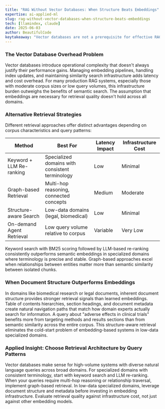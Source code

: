 ```yaml
---
title: "RAG Without Vector Databases: When Structure Beats Embeddings"
expertise: ai-applied-ml
slug: rag-without-vector-databases-when-structure-beats-embeddings
tech: [llamindex, claude]
date: 2025-06-03
author: BeautifulCode
keytakeaway: "Vector databases are not a prerequisite for effective RAG systems; choosing retrieval strategies based on domain characteristics, query patterns, and infrastructure constraints often yields better cost-performance trade-offs than defaulting to semantic search."
---
```


### The Vector Database Overhead Problem

Vector databases introduce operational complexity that doesn't always justify their performance gains. Managing embedding pipelines, handling index updates, and maintaining similarity search infrastructure adds latency and cost overhead. For many production RAG systems, especially those with moderate corpus sizes or low query volumes, this infrastructure burden outweighs the benefits of semantic search. The assumption that embeddings are necessary for retrieval quality doesn't hold across all domains.

### Alternative Retrieval Strategies

Different retrieval approaches offer distinct advantages depending on corpus characteristics and query patterns:

| Method | Best For | Latency Impact | Infrastructure Cost |
|--------|----------|----------------|---------------------|
| Keyword + LLM Re-ranking | Specialized domains with consistent terminology | Low | Minimal |
| Graph-based Retrieval | Multi-hop reasoning, connected concepts | Medium | Moderate |
| Structure-aware Search | Low-data domains (legal, biomedical) | Low | Minimal |
| On-demand Agent Retrieval | Low query volume relative to corpus | Variable | Very Low |

Keyword search with BM25 scoring followed by LLM-based re-ranking consistently outperforms semantic embeddings in specialized domains where terminology is precise and stable. Graph-based approaches excel when relationships between entities matter more than semantic similarity between isolated chunks.

### When Document Structure Outperforms Embeddings

In domains like biomedical research or legal documents, inherent document structure provides stronger retrieval signals than learned embeddings. Table of contents hierarchies, section headings, and document metadata create natural navigation paths that match how domain experts actually search for information. A query about "adverse effects in clinical trials" benefits more from targeting methods and results sections than from semantic similarity across the entire corpus. This structure-aware retrieval eliminates the cold-start problem of embedding-based systems in low-data specialized domains.

### Applied Insight: Choose Retrieval Architecture by Query Patterns

Vector databases make sense for high-volume systems with diverse natural language queries across broad domains. For specialized domains with consistent terminology, start with keyword search and LLM re-ranking. When your queries require multi-hop reasoning or relationship traversal, implement graph-based retrieval. In low-data specialized domains, leverage document structure and metadata before investing in embedding infrastructure. Evaluate retrieval quality against infrastructure cost, not just against other embedding models.
